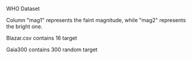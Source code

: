 WHO Dataset

Column "mag1" represents the faint magnitude, while "mag2" represents the bright one.


Blazar.csv contains 16 target 


Gaia300 contains 300 random target
